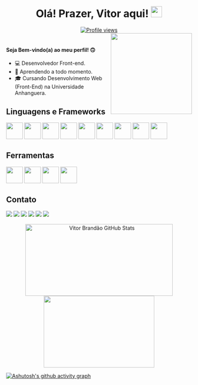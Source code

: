 <h1 align="center">Olá! Prazer, Vitor aqui! <a href="#"><img src="https://raw.githubusercontent.com/kaueMarques/kaueMarques/master/hi.gif" height="30px"></a></h1>
<div align="center"> <a href="#"><img src="https://komarev.com/ghpvc/?username=vitorhfbrandao&style=plastic&abbreviated=true&color=c4834a" alt="Profile views"/></div></a>
<a href="#"><img align="right" height="220em" src="https://github.com/vitorhfbrandao/trabalho-faculdade/assets/86865137/80fec2aa-bffe-455f-a717-7192017ce107"/></a> </br>
<h4>Seja Bem-vindo(a) ao meu perfil! 🙃</h4>

- 💻 Desenvolvedor Front-end.
- 🔭 Aprendendo a todo momento.
- 🎓 Cursando Desenvolvimento Web (Front-End) na Universidade Anhanguera.

## Linguagens e Frameworks
<div style="display: inline-block">
<a href="#"><img height="45" src="https://cdn.jsdelivr.net/gh/devicons/devicon/icons/html5/html5-plain-wordmark.svg"/></a>
<a href="#"><img height="45" src="https://cdn.jsdelivr.net/gh/devicons/devicon/icons/css3/css3-plain-wordmark.svg"/></a>
<a href="#"><img height="45" src="https://cdn.jsdelivr.net/gh/devicons/devicon/icons/javascript/javascript-original.svg"/></a>
<a href="#"><img height="45" src="https://cdn.jsdelivr.net/gh/devicons/devicon/icons/wordpress/wordpress-original.svg"/></a>
<a href="#"><img height="45" src="https://cdn.jsdelivr.net/gh/devicons/devicon/icons/jquery/jquery-plain-wordmark.svg"/></a>
<a href="#"><img height="45" src="https://cdn.jsdelivr.net/gh/devicons/devicon/icons/bootstrap/bootstrap-plain.svg"/></a>
<a href="#"><img height="45" src="https://cdn.jsdelivr.net/gh/devicons/devicon/icons/typescript/typescript-original.svg"/></a>
<a href="#"><img height="45" src="https://cdn.jsdelivr.net/gh/devicons/devicon/icons/react/react-original.svg"/></a>
<a href="#"><img height="45" src="https://cdn.jsdelivr.net/gh/devicons/devicon/icons/npm/npm-original-wordmark.svg"/></a>
</div></br>

## Ferramentas
<div style="display: inline-block">
<a href="#"><img height="45" src="https://cdn.jsdelivr.net/gh/devicons/devicon/icons/visualstudio/visualstudio-plain.svg"/></a>
<a href="#"><img height="45" src="https://cdn.jsdelivr.net/gh/devicons/devicon/icons/git/git-plain.svg"/></a>
<a href="#"><img height="45" src="https://cdn.jsdelivr.net/gh/devicons/devicon/icons/figma/figma-original.svg"/></a>
<a href="#"><img height="45" src="https://cdn.jsdelivr.net/gh/devicons/devicon/icons/xd/xd-line.svg"/></a>
</div></br>

## Contato
<div> 
<a href="https://www.facebook.com/vitorhfbrandao" target="_blank" rel="noopener noreferrer"><img src="https://img.shields.io/badge/-Facebook-%234267B2?style=for-the-badge&logo=facebook&logoColor=white" target="_blank" rel="noopener noreferrer"></a>
  <a href="https://www.instagram.com/brandao_vtrhg" target="_blank" rel="noopener noreferrer"><img src="https://img.shields.io/badge/-Instagram-%23E4405F?style=for-the-badge&logo=instagram&logoColor=white" target="_blank" rel="noopener noreferrer"></a>
  <a href="https://steamcommunity.com/id/oadoficial" target="_blank" rel="noopener noreferrer"><img src="https://img.shields.io/badge/-Steam-%23000000?style=for-the-badge&logo=steam&logoColor=white" target="_blank" rel="noopener noreferrer"></a>
  <a href = "mailto:vitorhfbrandao@gmail.com"><img src="https://img.shields.io/badge/-Gmail-%23c71610?style=for-the-badge&logo=gmail&logoColor=white" target="_blank" rel="noopener noreferrer"></a>
  <a href="https://www.linkedin.com/in/vitorhfbrandao" target="_blank" rel="noopener noreferrer"><img src="https://img.shields.io/badge/-LinkedIn-%230077B5?style=for-the-badge&logo=linkedin&logoColor=white" target="_blank" rel="noopener noreferrer"></a>
  <a href = "https://api.whatsapp.com/send?phone=5521972215701&text=Ol%C3%A1,%20Vitor!%20Vi%20o%20seu%20GitHub%20e%20me%20interessei%20pelo%20seu%20trabalho!" target="_blank" rel="noopener noreferrer"><img src="https://img.shields.io/badge/WhatsApp-25D366?style=for-the-badge&logo=whatsapp&logoColor=white" target="_blank" rel="noopener noreferrer"></a>
 </div></br>

<div display=flex align=center>  
<a href="#"><img width="400px" height="195px" src="https://github-readme-stats.vercel.app/api?username=vitorhfbrandao&show_icons=true&count_private=true&hide_border=true&title_color=c4834a&icon_color=c4834a&text_color=c9d1d9&bg_color=0d1117" alt="Vitor Brandão GitHub Stats"/></a>
<a href="#"><img width="300px" height="195px" padding="20px" src="https://github-readme-stats.vercel.app/api/top-langs/?username=vitorhfbrandao&layout=compact&hide_border=true&title_color=c4834a&text_color=c4834a&bg_color=0d1117"/>              
</div></a>

[![Ashutosh's github activity graph](https://github-readme-activity-graph.vercel.app/graph?username=vitorhfbrandao&bg_color=0d1117&color=c4834a&line=c4834a&point=FFFFFF&area_color=c4834a&area=true&hide_border=true)](#)
